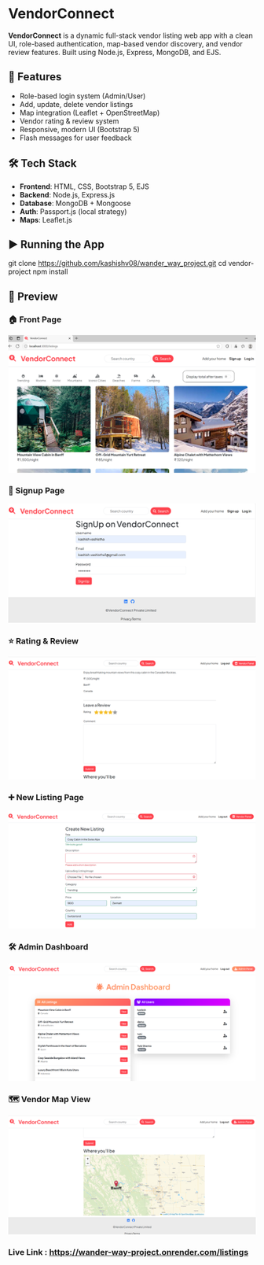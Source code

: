# VendorConnect

**VendorConnect** is a dynamic full-stack vendor listing web app with a clean UI, role-based authentication, map-based vendor discovery, and vendor review features. Built using Node.js, Express, MongoDB, and EJS.

## 🚀 Features

- Role-based login system (Admin/User)
- Add, update, delete vendor listings
- Map integration (Leaflet + OpenStreetMap)
- Vendor rating & review system
- Responsive, modern UI (Bootstrap 5)
- Flash messages for user feedback

## 🛠 Tech Stack

- **Frontend**: HTML, CSS, Bootstrap 5, EJS
- **Backend**: Node.js, Express.js
- **Database**: MongoDB + Mongoose
- **Auth**: Passport.js (local strategy)
- **Maps**: Leaflet.js

## ▶️ Running the App

git clone https://github.com/kashishv08/wander_way_project.git
cd vendor-project
npm install

## 📸 Preview

### 🏠 Front Page

![Front Page](./public/screenshots/Screenshot%202025-06-17%20170405.png)

### 🔐 Signup Page

![Signup Page](./public/screenshots/Screenshot%202025-06-17%20170558.png)

### ⭐ Rating & Review

![Rating and Review Page](./public/screenshots/Screenshot%202025-06-17%20170718.png)

### ➕ New Listing Page

![New Listing Page](./public/screenshots/Screenshot%202025-06-17%20170743.png)

### 🛠️ Admin Dashboard

![Admin Dashboard](./public/screenshots/Screenshot%202025-06-17%20170829.png)

### 🗺️ Vendor Map View

![Map View](./public/screenshots/Screenshot%202025-06-17%20171018.png)

### Live Link : https://wander-way-project.onrender.com/listings

